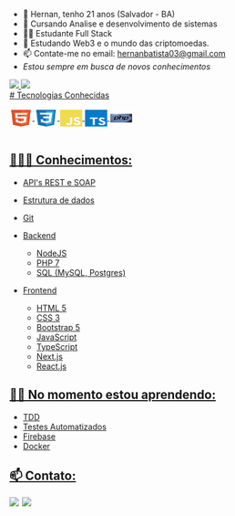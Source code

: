- 👨‍ ‍Hernan, tenho 21 anos (Salvador - BA)
- 📘 Cursando Analise e desenvolvimento de sistemas
- 👨‍🎓 Estudante Full Stack
- 🌱 Estudando Web3 e o mundo das criptomoedas.
- 📫 Contate-me no email: hernanbatista03@gmail.com
- *Estou sempre em busca de novos conhecimentos*

 <div>
  <a href="https://github.com/hernanb13">
  <img height="160em" src="https://github-readme-stats.vercel.app/api?username=hernanb13&show_icons=true&theme=radical&include_all_commits=true&count_private=true"/>
  <img height="160em" src="https://github-readme-stats.vercel.app/api/top-langs/?username=hernanb13&layout=compact&langs_count=7&theme=radical"/>
 </div>
# Tecnologias Conhecidas
  <div style="display: inline_block"><br>
   <img align="center" alt="HTML" height="30" width="40" src="https://raw.githubusercontent.com/devicons/devicon/master/icons/html5/html5-original.svg">
   <img align="center" alt="CSS" height="30" width="40" src="https://raw.githubusercontent.com/devicons/devicon/master/icons/css3/css3-original.svg">
   <img align="center" alt="-Js" height="30" width="40" src="https://raw.githubusercontent.com/devicons/devicon/master/icons/javascript/javascript-plain.svg">
   <img align="center" alt="typescript" height="30" width="40" src="https://raw.githubusercontent.com/devicons/devicon/master/icons/typescript/typescript-original.svg">
   <img align="center" alt="PHP7" height="30" width="40" src="https://raw.githubusercontent.com/devicons/devicon/master/icons/php/php-original.svg">
    </div>
   <br>


##  👨🏽‍💻 Conhecimentos: 
- API's REST e SOAP
- Estrutura de dados
- Git
- Backend
  - NodeJS
  - PHP 7
  - SQL (MySQL, Postgres)

- Frontend
  - HTML 5
  - CSS 3
  - Bootstrap 5
  - JavaScript
  - TypeScript
  - Next.js
  - React.js

## 👨‍🎓 No momento estou aprendendo: 

- TDD
- Testes Automatizados
- Firebase
- Docker

## 📫 Contato: 
<div>
<a href="https://www.linkedin.com/in/">
  <img align="left" width="22px" src="https://cdn.jsdelivr.net/npm/simple-icons@v3/icons/linkedin.svg" />
<a href="mailto:hernanbatista03@gmail.com">
  <img align="left" width="22px" src="https://cdn.jsdelivr.net/npm/simple-icons@3.12.4/icons/gmail.svg" />
</div>
